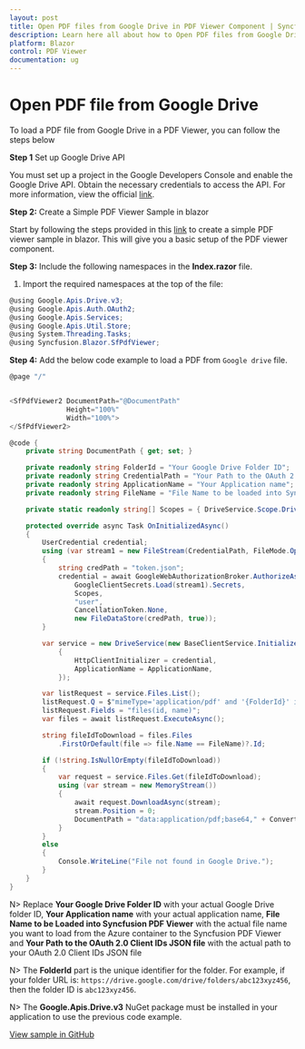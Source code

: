 ```yaml
---
layout: post
title: Open PDF files from Google Drive in PDF Viewer Component | Syncfusion
description: Learn here all about how to Open PDF files from Google Drive in Syncfusion Blazor PDF Viewer component and much more details.
platform: Blazor
control: PDF Viewer
documentation: ug
---
```


# Open PDF file from Google Drive

To load a PDF file from Google Drive in a PDF Viewer, you can follow the steps below

**Step 1** Set up Google Drive API

You must set up a project in the Google Developers Console and enable the Google Drive API. Obtain the necessary credentials to access the API. For more information, view the official [link](https://developers.google.com/drive/api/guides/enable-sdk).

**Step 2:** Create a Simple PDF Viewer Sample in blazor

Start by following the steps provided in this [link](https://blazor.syncfusion.com/documentation/pdfviewer-2/getting-started/server-side-application) to create a simple PDF viewer sample in blazor. This will give you a basic setup of the PDF viewer component.

**Step 3:** Include the following namespaces in the **Index.razor** file.

1. Import the required namespaces at the top of the file:

```csharp
@using Google.Apis.Drive.v3;
@using Google.Apis.Auth.OAuth2;
@using Google.Apis.Services;
@using Google.Apis.Util.Store;
@using System.Threading.Tasks;
@using Syncfusion.Blazor.SfPdfViewer;
```

**Step 4:** Add the below code example to load a PDF from `Google drive` file.

```csharp
@page "/"


<SfPdfViewer2 DocumentPath="@DocumentPath"
              Height="100%"
              Width="100%">
</SfPdfViewer2>

@code {
    private string DocumentPath { get; set; }

    private readonly string FolderId = "Your Google Drive Folder ID";
    private readonly string CredentialPath = "Your Path to the OAuth 2.0 Client IDs json file";
    private readonly string ApplicationName = "Your Application name";
    private readonly string FileName = "File Name to be loaded into Syncfusion PDF Viewer";

    private static readonly string[] Scopes = { DriveService.Scope.DriveFile, DriveService.Scope.DriveReadonly };

    protected override async Task OnInitializedAsync()
    {
        UserCredential credential;
        using (var stream1 = new FileStream(CredentialPath, FileMode.Open, FileAccess.Read))
        {
            string credPath = "token.json";
            credential = await GoogleWebAuthorizationBroker.AuthorizeAsync(
                GoogleClientSecrets.Load(stream1).Secrets,
                Scopes,
                "user",
                CancellationToken.None,
                new FileDataStore(credPath, true));
        }

        var service = new DriveService(new BaseClientService.Initializer()
            {
                HttpClientInitializer = credential,
                ApplicationName = ApplicationName,
            });

        var listRequest = service.Files.List();
        listRequest.Q = $"mimeType='application/pdf' and '{FolderId}' in parents and trashed=false";
        listRequest.Fields = "files(id, name)";
        var files = await listRequest.ExecuteAsync();

        string fileIdToDownload = files.Files
            .FirstOrDefault(file => file.Name == FileName)?.Id;

        if (!string.IsNullOrEmpty(fileIdToDownload))
        {
            var request = service.Files.Get(fileIdToDownload);
            using (var stream = new MemoryStream())
            {
                await request.DownloadAsync(stream);
                stream.Position = 0;
                DocumentPath = "data:application/pdf;base64," + Convert.ToBase64String(stream.ToArray());
            }
        }
        else
        {
            Console.WriteLine("File not found in Google Drive.");
        }
    }
}

```

N> Replace **Your Google Drive Folder ID** with your actual Google Drive folder ID, **Your Application name** with your actual application name, **File Name to be Loaded into Syncfusion PDF Viewer** with the actual file name you want to load from the Azure container to the Syncfusion PDF Viewer and **Your Path to the OAuth 2.0 Client IDs JSON file** with the actual path to your OAuth 2.0 Client IDs JSON file

N> The **FolderId** part is the unique identifier for the folder. For example, if your folder URL is: `https://drive.google.com/drive/folders/abc123xyz456`, then the folder ID is `abc123xyz456`.

N> The **Google.Apis.Drive.v3** NuGet package must be installed in your application to use the previous code example.

[View sample in GitHub](https://github.com/SyncfusionExamples/open-save-pdf-documents-in-google-drive)
